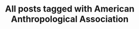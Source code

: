 ---
layout: tag
title: "All posts tagged with American Anthropological Association"
permalink: /weblog/tags/american-anthropological-association/
taxonomy: American Anthropological Association
---